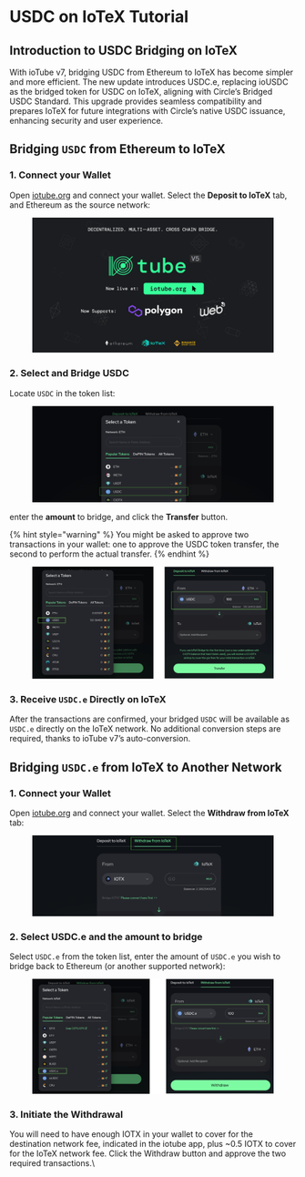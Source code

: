 # USDC on IoTeX Tutorial

## Introduction to USDC Bridging on IoTeX

With ioTube v7, bridging USDC from Ethereum to IoTeX has become simpler and more efficient. The new update introduces USDC.e, replacing ioUSDC as the bridged token for USDC on IoTeX, aligning with Circle’s Bridged USDC Standard. This upgrade provides seamless compatibility and prepares IoTeX for future integrations with Circle’s native USDC issuance, enhancing security and user experience.

## **Bridging `USDC` from Ethereum to IoTeX**

### 1. Connect your Wallet

Open [iotube.org](https://iotube.org) and connect your wallet. Select the **Deposit to IoTeX** tab, and Ethereum as the source network:

<figure><img src="../.gitbook/assets/image.png" alt=""><figcaption></figcaption></figure>

### 2. Select and Bridge USDC

Locate `USDC` in the token list:

<figure><img src="../.gitbook/assets/image (2).png" alt=""><figcaption></figcaption></figure>

enter the **amount** to bridge, and click the **Transfer** button.&#x20;

{% hint style="warning" %}
You might be asked to approve two transactions in your wallet: one to approve the USDC token transfer, the second to perform the actual transfer.
{% endhint %}

<figure><img src="../.gitbook/assets/image (3).png" alt=""><figcaption></figcaption></figure>

### 3. Receive `USDC.e` Directly on IoTeX

After the transactions are confirmed, your bridged `USDC` will be available as `USDC.e` directly on the IoTeX network. No additional conversion steps are required, thanks to ioTube v7’s auto-conversion.

## Bridging `USDC.e` from IoTeX to Another Network

### 1. Connect your Wallet

Open [iotube.org](https://iotube.org) and connect your wallet. Select the **Withdraw from IoTeX** tab:

<figure><img src="../.gitbook/assets/image (7).png" alt=""><figcaption></figcaption></figure>

### 2. Select USDC.e and the amount to bridge

Select `USDC.e` from the token list, enter the amount of `USDC.e` you wish to bridge back to Ethereum (or another supported network):

<figure><img src="../.gitbook/assets/image (8).png" alt=""><figcaption></figcaption></figure>

### 3. Initiate the Withdrawal

You will need to have enough IOTX in your wallet to cover for the destination network fee, indicated in the iotube app, plus \~0.5 IOTX to cover for the IoTeX network fee. Click the Withdraw button and approve the two required transactions.\




